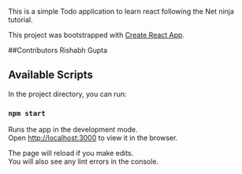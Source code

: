 This is a simple Todo application to learn react following the Net ninja tutorial.

This project was bootstrapped with [Create React App](https://github.com/facebook/create-react-app).


##Contributors
Rishabh Gupta

## Available Scripts

In the project directory, you can run:

### `npm start`

Runs the app in the development mode.<br />
Open [http://localhost:3000](http://localhost:3000) to view it in the browser.

The page will reload if you make edits.<br />
You will also see any lint errors in the console.



